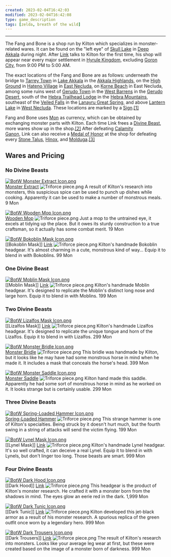 ```yaml
---
created: 2023-02-04T16:42:03
modified: 2023-02-04T16:42:08
type: game_description
tags: [zelda, breath of the wild]
---
```

___

The Fang and Bone is a shop run by Kilton which specializes in monster-related wares. It can be found on the "left eye" of [Skull Lake](https://zelda.fandom.com/wiki/Skull_Lake#Breath_of_the_Wild "Skull Lake") in [Deep Akkala](https://zelda.fandom.com/wiki/Deep_Akkala#Breath_of_the_Wild "Deep Akkala") during night. After [Link](https://zelda.fandom.com/wiki/Link#Breath_of_the_Wild "Link") talks to Kilton for the first time, his shop will appear near every major settlement in [Hyrule Kingdom](https://zelda.fandom.com/wiki/Hyrule#Breath_of_the_Wild "Hyrule"), excluding [Goron City](https://zelda.fandom.com/wiki/Goron_City#Breath_of_the_Wild "Goron City"), from 9:00 PM to 5:00 AM.

The exact locations of the Fang and Bone are as follows: underneath the bridge to [Tarrey Town](https://zelda.fandom.com/wiki/Tarrey_Town#Breath_of_the_Wild "Tarrey Town") in [Lake Akkala](https://zelda.fandom.com/wiki/Lake_Akkala#Breath_of_the_Wild "Lake Akkala") in the [Akkala Highlands](https://zelda.fandom.com/wiki/Akkala_Highlands#Breath_of_the_Wild "Akkala Highlands"), on the [High Ground](https://zelda.fandom.com/wiki/High_Ground#Breath_of_the_Wild "High Ground") in [Hateno Village](https://zelda.fandom.com/wiki/Hateno_Village#Breath_of_the_Wild "Hateno Village") in [East Necluda](https://zelda.fandom.com/wiki/East_Necluda#Breath_of_the_Wild "East Necluda"), on [Korne Beach](https://zelda.fandom.com/wiki/Korne_Beach#Breath_of_the_Wild "Korne Beach") in East Necluda, among some ruins west of [Gerudo Town](https://zelda.fandom.com/wiki/Gerudo_Town#Breath_of_the_Wild "Gerudo Town") in the [West Barrens](https://zelda.fandom.com/wiki/West_Barrens#Breath_of_the_Wild "West Barrens") in the [Gerudo Desert](https://zelda.fandom.com/wiki/Gerudo_Desert#Breath_of_the_Wild "Gerudo Desert"), south of the [Hebra Trailhead Lodge](https://zelda.fandom.com/wiki/Hebra_Trailhead_Lodge#Breath_of_the_Wild "Hebra Trailhead Lodge") in the [Hebra Mountains](https://zelda.fandom.com/wiki/Hebra_Mountains#Breath_of_the_Wild "Hebra Mountains"), southeast of the [Veiled Falls](https://zelda.fandom.com/wiki/Veiled_Falls#Breath_of_the_Wild "Veiled Falls") in the [Lanayru Great Spring](https://zelda.fandom.com/wiki/Lanayru_Great_Spring#Breath_of_the_Wild "Lanayru Great Spring"), and above [Lantern Lake](https://zelda.fandom.com/wiki/Lantern_Lake#Breath_of_the_Wild "Lantern Lake") in [West Necluda](https://zelda.fandom.com/wiki/West_Necluda#Breath_of_the_Wild "West Necluda"). These locations are marked by a [Sign](https://zelda.fandom.com/wiki/Sign#Breath_of_the_Wild "Sign").[[1]](https://zelda.fandom.com/wiki/Fang_and_Bone?so=search#cite_note-Sign-1)

Fang and Bone uses [Mon](https://zelda.fandom.com/wiki/Mon#Breath_of_the_Wild "Mon") as currency, which can be obtained by exchanging monster parts with Kilton. Each time Link frees a [Divine Beast](https://zelda.fandom.com/wiki/Divine_Beast#Breath_of_the_Wild "Divine Beast"), more wares show up in the shop.[[2]](https://zelda.fandom.com/wiki/Fang_and_Bone?so=search#cite_note-2) After defeating [Calamity Ganon](https://zelda.fandom.com/wiki/Calamity_Ganon#Breath_of_the_Wild "Calamity Ganon"), Link can also receive a [Medal of Honor](https://zelda.fandom.com/wiki/Medal_of_Honor#Breath_of_the_Wild "Medal of Honor") at the shop for defeating every [Stone Talus](https://zelda.fandom.com/wiki/Stone_Talus#Breath_of_the_Wild "Stone Talus"), [Hinox](https://zelda.fandom.com/wiki/Hinox#Breath_of_the_Wild "Hinox"), and [Molduga](https://zelda.fandom.com/wiki/Molduga#Breath_of_the_Wild "Molduga").[[3]](https://zelda.fandom.com/wiki/Fang_and_Bone?so=search#cite_note-3)

## Wares and Pricing
### No Divine Beasts
[![BotW Monster Extract Icon.png](https://static.wikia.nocookie.net/zelda_gamepedia_en/images/a/a3/BotW_Monster_Extract_Icon.png/revision/latest/scale-to-width-down/50?cb=20181117141426&format=original)](https://zelda.fandom.com/wiki/Monster_Extract "Monster Extract")  
[Monster Extract](https://zelda.fandom.com/wiki/Monster_Extract#Breath_of_the_Wild "Monster Extract") ![Triforce piece.png](https://static.wikia.nocookie.net/zelda_gamepedia_en/images/1/16/Triforce_piece.png/revision/latest/scale-to-width-down/13?cb=20091018045256&format=original)
A result of Kilton's research into monsters, this suspicious spice can be used to punch up dishes while cooking. Apparently it can be used to make a number of monstrous meals.
9 Mon

[![BotW Wooden Mop Icon.png](https://static.wikia.nocookie.net/zelda_gamepedia_en/images/9/92/BotW_Wooden_Mop_Icon.png/revision/latest/scale-to-width-down/51?cb=20210430151100&format=original)](https://zelda.fandom.com/wiki/Wooden_Mop "Wooden Mop")  
[Wooden Mop](https://zelda.fandom.com/wiki/Wooden_Mop#Breath_of_the_Wild "Wooden Mop") ![Triforce piece.png](https://static.wikia.nocookie.net/zelda_gamepedia_en/images/1/16/Triforce_piece.png/revision/latest/scale-to-width-down/13?cb=20091018045256&format=original)
Just a mop to the untrained eye, it excels at tidying up the place. But it owes its sturdy construction to a true craftsman, so it actually has some combat merit.
19 Mon

[![BotW Bokoblin Mask Icon.png](https://static.wikia.nocookie.net/zelda_gamepedia_en/images/a/aa/BotW_Bokoblin_Mask_Icon.png/revision/latest/scale-to-width-down/50?cb=20180514202736&format=original)](https://zelda.fandom.com/wiki/Bokoblin_Mask "Bokoblin Mask")  
[[Bokoblin Mask]] [Link](https://zelda.fandom.com/wiki/Bokoblin_Mask#Breath_of_the_Wild "Bokoblin Mask")
![Triforce piece.png](https://static.wikia.nocookie.net/zelda_gamepedia_en/images/1/16/Triforce_piece.png/revision/latest/scale-to-width-down/13?cb=20091018045256&format=original)
Kilton's handmade Bokoblin headgear. It's almost charming in a cute, monstrous kind of way... Equip it to blend in with Bokoblins.
99 Mon

### One Divine Beast
[![BotW Moblin Mask Icon.png](https://static.wikia.nocookie.net/zelda_gamepedia_en/images/6/6d/BotW_Moblin_Mask_Icon.png/revision/latest/scale-to-width-down/50?cb=20180514202814&format=original)](https://zelda.fandom.com/wiki/Moblin_Mask "Moblin Mask")  
[[Moblin Mask]] [Link](https://zelda.fandom.com/wiki/Moblin_Mask#Breath_of_the_Wild "Moblin Mask") ![Triforce piece.png](https://static.wikia.nocookie.net/zelda_gamepedia_en/images/1/16/Triforce_piece.png/revision/latest/scale-to-width-down/13?cb=20091018045256&format=original)
Kilton's handmade Moblin headgear. It's designed to replicate the Moblin's distinct long nose and large horn. Equip it to blend in with Moblins.
199 Mon

### Two Divine Beasts
[![BotW Lizalfos Mask Icon.png](https://static.wikia.nocookie.net/zelda_gamepedia_en/images/3/3e/BotW_Lizalfos_Mask_Icon.png/revision/latest/scale-to-width-down/50?cb=20180514202803&format=original)](https://zelda.fandom.com/wiki/Lizalfos_Mask "Lizalfos Mask")  
[[Lizalfos Mask]] [Link](https://zelda.fandom.com/wiki/Lizalfos_Mask#Breath_of_the_Wild "Lizalfos Mask") ![Triforce piece.png](https://static.wikia.nocookie.net/zelda_gamepedia_en/images/1/16/Triforce_piece.png/revision/latest/scale-to-width-down/13?cb=20091018045256&format=original)
Kilton's handmade Lizalfos headgear. It's designed to replicate the unique tongue and horn of the Lizalfos. Equip it to blend in with Lizalfos.
299 Mon

[![BotW Monster Bridle Icon.png](https://static.wikia.nocookie.net/zelda_gamepedia_en/images/a/ab/BotW_Monster_Bridle_Icon.png/revision/latest/scale-to-width-down/50?cb=20181011204625&format=original)](https://zelda.fandom.com/wiki/Monster_Bridle "Monster Bridle")  
[Monster Bridle](https://zelda.fandom.com/wiki/Monster_Bridle#Breath_of_the_Wild "Monster Bridle") ![Triforce piece.png](https://static.wikia.nocookie.net/zelda_gamepedia_en/images/1/16/Triforce_piece.png/revision/latest/scale-to-width-down/13?cb=20091018045256&format=original)
This bridle was handmade by Kilton, but it looks like he may have had some monstrous horse in mind when he made it. It includes a mask that conceals the horse's head.
399 Mon

[![BotW Monster Saddle Icon.png](https://static.wikia.nocookie.net/zelda_gamepedia_en/images/4/45/BotW_Monster_Saddle_Icon.png/revision/latest/scale-to-width-down/50?cb=20181011204637&format=original)](https://zelda.fandom.com/wiki/Monster_Saddle "Monster Saddle")  
[Monster Saddle](https://zelda.fandom.com/wiki/Monster_Saddle#Breath_of_the_Wild "Monster Saddle") ![Triforce piece.png](https://static.wikia.nocookie.net/zelda_gamepedia_en/images/1/16/Triforce_piece.png/revision/latest/scale-to-width-down/13?cb=20091018045256&format=original)
Kilton hand made this saddle. Apparently he had some sort of monstrous horse in mind as he worked on it. It looks strange but is certainly usable.
299 Mon

### Three Divine Beasts

[![BotW Spring-Loaded Hammer Icon.png](https://static.wikia.nocookie.net/zelda_gamepedia_en/images/1/12/BotW_Spring-Loaded_Hammer_Icon.png/revision/latest/scale-to-width-down/50?cb=20210428163427&format=original)](https://zelda.fandom.com/wiki/Spring-Loaded_Hammer "Spring-Loaded Hammer")  
[Spring-Loaded Hammer](https://zelda.fandom.com/wiki/Spring-Loaded_Hammer#Breath_of_the_Wild "Spring-Loaded Hammer") ![Triforce piece.png](https://static.wikia.nocookie.net/zelda_gamepedia_en/images/1/16/Triforce_piece.png/revision/latest/scale-to-width-down/13?cb=20091018045256&format=original)
This strange hammer is one of Kilton's specialties. Being struck by it doesn't hurt much, but the fourth swing in a string of attacks will send the victim flying.
199 Mon

[![BotW Lynel Mask Icon.png](https://static.wikia.nocookie.net/zelda_gamepedia_en/images/6/65/BotW_Lynel_Mask_Icon.png/revision/latest/scale-to-width-down/50?cb=20180514202752&format=original)](https://zelda.fandom.com/wiki/Lynel_Mask "Lynel Mask")  
[[Lynel Mask]] [Link](https://zelda.fandom.com/wiki/Lynel_Mask#Breath_of_the_Wild "Lynel Mask") ![Triforce piece.png](https://static.wikia.nocookie.net/zelda_gamepedia_en/images/1/16/Triforce_piece.png/revision/latest/scale-to-width-down/13?cb=20091018045256&format=original)
Kilton's handmade Lynel headgear. It's so well crafted, it can deceive a real Lynel. Equip it to blend in with Lynels, but don't linger too long. Those beasts are smart.
999 Mon

### Four Divine Beasts
[![BotW Dark Hood Icon.png](https://static.wikia.nocookie.net/zelda_gamepedia_en/images/9/97/BotW_Dark_Hood_Icon.png/revision/latest/scale-to-width-down/50?cb=20180514202954&format=original)](https://zelda.fandom.com/wiki/Dark_Hood "Dark Hood")  
[[Dark Hood]] [Link](https://zelda.fandom.com/wiki/Dark_Hood#Breath_of_the_Wild "Dark Hood") ![Triforce piece.png](https://static.wikia.nocookie.net/zelda_gamepedia_en/images/1/16/Triforce_piece.png/revision/latest/scale-to-width-down/13?cb=20091018045256&format=original)
This headgear is the product of Kilton's monster research. He crafted it with a monster born from the shadows in mind. The eyes glow an eerie red in the dark.
1,999 Mon

[![BotW Dark Tunic Icon.png](https://static.wikia.nocookie.net/zelda_gamepedia_en/images/5/5a/BotW_Dark_Tunic_Icon.png/revision/latest/scale-to-width-down/50?cb=20210330164251&format=original)](https://zelda.fandom.com/wiki/Dark_Tunic "Dark Tunic")  
[[Dark Tunic]] [Link](https://zelda.fandom.com/wiki/Dark_Tunic#Breath_of_the_Wild "Dark Tunic") ![Triforce piece.png](https://static.wikia.nocookie.net/zelda_gamepedia_en/images/1/16/Triforce_piece.png/revision/latest/scale-to-width-down/13?cb=20091018045256&format=original)
Kilton developed this jet-black armor as a result of his monster research. A spurious replica of the green outfit once worn by a legendary hero.
999 Mon

[![BotW Dark Trousers Icon.png](https://static.wikia.nocookie.net/zelda_gamepedia_en/images/9/91/BotW_Dark_Trousers_Icon.png/revision/latest/scale-to-width-down/50?cb=20181011143958&format=original)](https://zelda.fandom.com/wiki/Dark_Trousers "Dark Trousers")  
[[Dark Trousers]] [Link](https://zelda.fandom.com/wiki/Dark_Trousers#Breath_of_the_Wild "Dark Trousers") ![Triforce piece.png](https://static.wikia.nocookie.net/zelda_gamepedia_en/images/1/16/Triforce_piece.png/revision/latest/scale-to-width-down/13?cb=20091018045256&format=original)
The result of Kilton's research into monsters. Looks like your average leg wear at first, but these were created based on the image of a monster born of darkness.
999 Mon